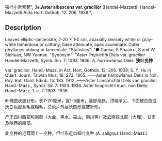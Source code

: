 狭叶小舌紫菀",
3e.**Aster albescens var. gracilior** (Handel-Mazzetti) Handel-Mazzetti Acta Horti Gothob. 12: 206. 1938.",

## Description
Leaves elliptic-lanceolate, 7-20 × 1-5 cm, abaxially densely white or gray-white tomentose or cottony, base attenuate, apex acuminate. Outer phyllaries oblong or lanceolate.
  "Statistics": "● Gansu, S Shaanxi, S and W Sichuan, NW Yunnan.
  "Synonym": "*Aster limprichtii* Diels var. *gracilior* Handel-Mazzetti, Symb. Sin. 7: 1093. 1936; *A. harrowianus* Diels.
**狭叶变种**

var. gracilior. Hand.-Mazz. in Act. Hort, Gothob. 12: 206. 1938; S. Y. Hu in Quart. Journ. Taiwan Mus, 18: 273. 1965. ——Aster harrowianus Diels in Not. Roy. Bot. Gard. Edinb. 15: 183. 1912. ——Aster Limsprichtii Diels var. gracilior Hand.-Mazz., Symb. Sin 7: 1903. 1936. Aster linaprichtii duct. non Diets: Hand.-Mazz. 1. c. 7: 1903. 1936.

叶椭圆状披针形，长7-20厘米，宽1-5厘米，基部渐狭，顶端渐尖，下面被白色或灰白色密茸毛或棉毛，总苞片外层长圆形或披针形。

产于四川西部和南部（大金、黑水、巫山、南川等）及云南西北部（大理）、甘肃及陕西的南部。

此变种的毛茸同上一变种，但叶形近似柳叶变种 (A. salignus Hand.-Mazz.)
